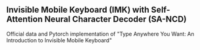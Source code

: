## Invisible Mobile Keyboard (IMK) with Self-Attention Neural Character Decoder (SA-NCD)
Official data and Pytorch implementation of "Type Anywhere You Want: An Introduction to Invisible Mobile Keyboard"

